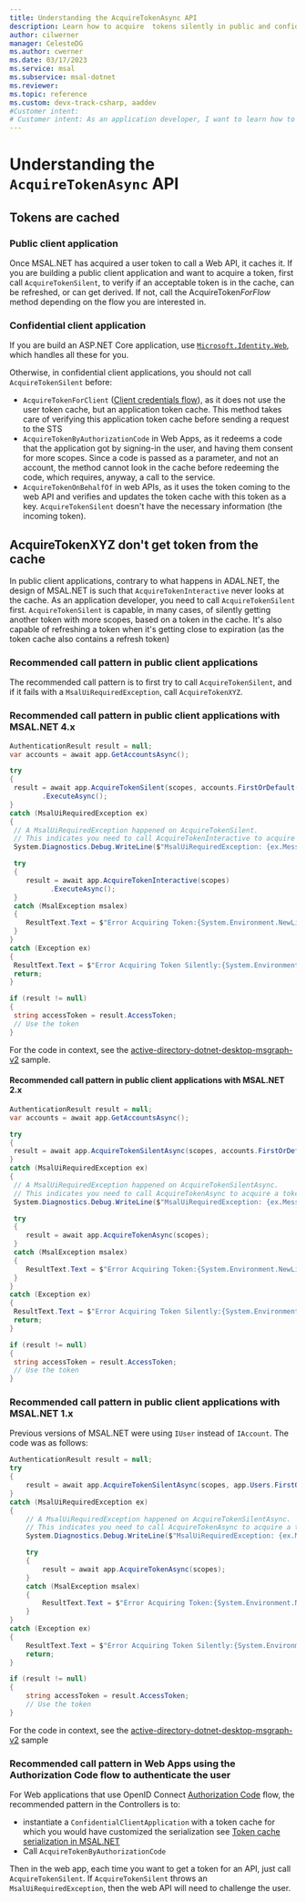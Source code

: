 ```yaml
---
title: Understanding the AcquireTokenAsync API
description: Learn how to acquire  tokens silently in public and confidential client applications using MSAL.NET
author: cilwerner
manager: CelesteDG
ms.author: cwerner
ms.date: 03/17/2023
ms.service: msal
ms.subservice: msal-dotnet
ms.reviewer:
ms.topic: reference
ms.custom: devx-track-csharp, aaddev
#Customer intent: 
# Customer intent: As an application developer, I want to learn how to acquire tokens silently in public and confidential client applications using MSAL.NET
---
```

# Understanding the `AcquireTokenAsync` API

## Tokens are cached

### Public client application

Once MSAL.NET has acquired a user token to call a Web API, it caches it. If you are building a public client application and want to acquire a token, first call `AcquireTokenSilent`, to verify if an acceptable token is in the cache, can be refreshed, or can get derived. If not, call the AcquireToken*ForFlow* method depending on the flow you are interested in.

### Confidential client application

If you are build an ASP.NET Core application, use [`Microsoft.Identity.Web`](https://github.com/AzureAD/microsoft-identity-web), which handles all these for you.

Otherwise, in confidential client applications, you should not call `AcquireTokenSilent` before:

- `AcquireTokenForClient` ([Client credentials flow](./web-apps-apis/client-credential-flows.md)), as it does not use the user token cache, but an application token cache. This method takes care of verifying this application token cache before sending a request to the STS
- `AcquireTokenByAuthorizationCode` in Web Apps, as it redeems a code that the application got by signing-in the user, and having them consent for more scopes. Since a code is passed as a parameter, and not an account, the method cannot look in the cache before redeeming the code, which requires, anyway, a call to the service.
- `AcquireTokenOnBehalfOf` in web APIs, as it uses the token coming to the web API and verifies and updates the token cache with this token as a key. `AcquireTokenSilent` doesn't have the necessary information (the incoming token).

## AcquireTokenXYZ don't get token from the cache

In public client applications, contrary to what happens in ADAL.NET, the design of MSAL.NET is such that `AcquireTokenInteractive` never looks at the cache. As an application developer, you need to call `AcquireTokenSilent` first. `AcquireTokenSilent` is capable, in many cases, of silently getting another token with more scopes, based on a token in the cache. It's also capable of refreshing a token when it's getting close to expiration (as the token cache also contains a refresh token)

### Recommended call pattern in public client applications

The recommended call pattern is to first try to call `AcquireTokenSilent`, and if it fails with a `MsalUiRequiredException`, call `AcquireTokenXYZ`.

### Recommended call pattern in public client applications with MSAL.NET 4.x

```csharp
AuthenticationResult result = null;
var accounts = await app.GetAccountsAsync();

try
{
 result = await app.AcquireTokenSilent(scopes, accounts.FirstOrDefault())
        .ExecuteAsync();
}
catch (MsalUiRequiredException ex)
{
 // A MsalUiRequiredException happened on AcquireTokenSilent.
 // This indicates you need to call AcquireTokenInteractive to acquire a token
 System.Diagnostics.Debug.WriteLine($"MsalUiRequiredException: {ex.Message}");

 try
 {
    result = await app.AcquireTokenInteractive(scopes)
          .ExecuteAsync();
 }
 catch (MsalException msalex)
 {
    ResultText.Text = $"Error Acquiring Token:{System.Environment.NewLine}{msalex}";
 }
}
catch (Exception ex)
{
 ResultText.Text = $"Error Acquiring Token Silently:{System.Environment.NewLine}{ex}";
 return;
}

if (result != null)
{
 string accessToken = result.AccessToken;
 // Use the token
}
```

For the code in context, see the [active-directory-dotnet-desktop-msgraph-v2](https://github.com/Azure-Samples/active-directory-dotnet-desktop-msgraph-v2/blob/master/active-directory-wpf-msgraph-v2/MainWindow.xaml.cs#L45-L67) sample.

#### Recommended call pattern in public client applications with MSAL.NET 2.x

```csharp
AuthenticationResult result = null;
var accounts = await app.GetAccountsAsync();

try
{
 result = await app.AcquireTokenSilentAsync(scopes, accounts.FirstOrDefault());
}
catch (MsalUiRequiredException ex)
{
 // A MsalUiRequiredException happened on AcquireTokenSilentAsync.
 // This indicates you need to call AcquireTokenAsync to acquire a token
 System.Diagnostics.Debug.WriteLine($"MsalUiRequiredException: {ex.Message}");

 try
 {
    result = await app.AcquireTokenAsync(scopes);
 }
 catch (MsalException msalex)
 {
    ResultText.Text = $"Error Acquiring Token:{System.Environment.NewLine}{msalex}";
 }
}
catch (Exception ex)
{
 ResultText.Text = $"Error Acquiring Token Silently:{System.Environment.NewLine}{ex}";
 return;
}

if (result != null)
{
 string accessToken = result.AccessToken;
 // Use the token
}
```

### Recommended call pattern in public client applications with  MSAL.NET 1.x

Previous versions of MSAL.NET were using `IUser` instead of `IAccount`. The code was as follows:

```csharp
AuthenticationResult result = null;
try
{
    result = await app.AcquireTokenSilentAsync(scopes, app.Users.FirstOrDefault());
}
catch (MsalUiRequiredException ex)
{
    // A MsalUiRequiredException happened on AcquireTokenSilentAsync.
    // This indicates you need to call AcquireTokenAsync to acquire a token
    System.Diagnostics.Debug.WriteLine($"MsalUiRequiredException: {ex.Message}");

    try
    {
        result = await app.AcquireTokenAsync(scopes);
    }
    catch (MsalException msalex)
    {
        ResultText.Text = $"Error Acquiring Token:{System.Environment.NewLine}{msalex}";
    }
}
catch (Exception ex)
{
    ResultText.Text = $"Error Acquiring Token Silently:{System.Environment.NewLine}{ex}";
    return;
}

if (result != null)
{
    string accessToken = result.AccessToken;
    // Use the token
}

```

For the code in context, see the [active-directory-dotnet-desktop-msgraph-v2](https://github.com/Azure-Samples/active-directory-dotnet-desktop-msgraph-v2/blob/master/active-directory-wpf-msgraph-v2/MainWindow.xaml.cs#L45-L67) sample

### Recommended call pattern in Web Apps using the Authorization Code flow to authenticate the user

For Web applications that use OpenID Connect [Authorization Code](./web-apps-apis/authorization-codes.md) flow, the recommended pattern in the Controllers is to:

- instantiate a `ConfidentialClientApplication` with a token cache for which you would have customized the serialization see [Token cache serialization in MSAL.NET](/azure/active-directory/develop/msal-net-token-cache-serialization?tabs=aspnet)
- Call `AcquireTokenByAuthorizationCode`

Then in the web app, each time you want to get a token for an API, just call `AcquireTokenSilent`. If `AcquireTokenSilent` throws an `MsalUiRequiredException`, then the web API will need to challenge the user.

